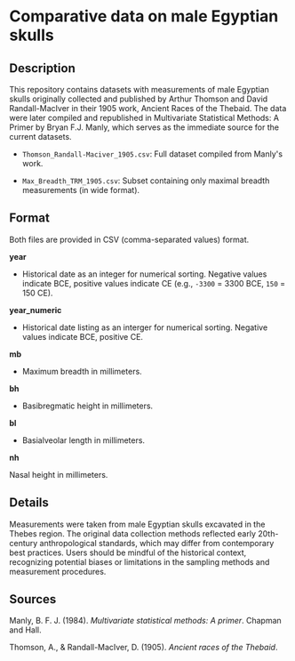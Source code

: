 # **Comparative data on male Egyptian skulls**

## Description

This repository contains datasets with measurements of male Egyptian skulls originally collected and published by Arthur Thomson and David Randall-MacIver in their 1905 work, Ancient Races of the Thebaid. The data were later compiled and republished in Multivariate Statistical Methods: A Primer by Bryan F.J. Manly, which serves as the immediate source for the current datasets.

- `Thomson_Randall-Maciver_1905.csv`: Full dataset compiled from Manly's work.

- `Max_Breadth_TRM_1905.csv`: Subset containing only maximal breadth measurements (in wide format).

## Format

Both files are provided in CSV (comma-separated values) format.

**year**

- Historical date as an integer for numerical sorting. Negative values indicate BCE, positive values indicate CE (e.g., `-3300` = 3300 BCE, `150` = 150 CE).

**year_numeric**

- Historical date listing as an interger for numerical sorting. Negative values indicate BCE, positive CE.

**mb**

- Maximum breadth in millimeters.

**bh**

- Basibregmatic height in millimeters.

**bl**

- Basialveolar length in millimeters.

**nh**

Nasal height in millimeters.

## Details

Measurements were taken from male Egyptian skulls excavated in the Thebes region. The original data collection methods reflected early 20th-century anthropological standards, which may differ from contemporary best practices. Users should be mindful of the historical context, recognizing potential biases or limitations in the sampling methods and measurement procedures.

## Sources

Manly, B. F. J. (1984). *Multivariate statistical methods: A primer*. Chapman and Hall.

Thomson, A., & Randall-MacIver, D. (1905). *Ancient races of the Thebaid*.







